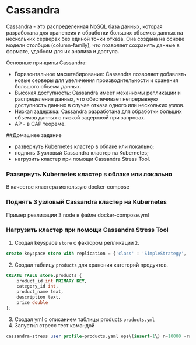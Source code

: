 # Cassandra

Cassandra - это распределенная NoSQL база данных, которая разработана для храненеия и обработки больших объемов данных на нескольких серверах без единой точки отказа.
Она создана на основе модели столбцов (column-family), что позволяет сохранять данные в формате, удобном для их анализа и доступа.

Основные принципы Cassandra:
- Горизонтальное масштабирование: Cassandra позволяет добавлять новые серверы для увеличения производительности и хранения большого объема данных. 
- Высокая доступность: Cassandra имеет механизмы репликации и распределения данных, что обеспечивает непрерывную доступность данных в случае отказа одного или нескольких узлов.
- Низкая задержка: Cassandra разработана для обработки больших объемов данных с низкой задержкой при запросах.
- AP - в CAP теореме.

##Домашнее задание

- развернуть Kubernetes кластер в облаке или локально;
- поднять 3 узловый Cassandra кластер на Kubernetes;
- нагрузить кластер при помощи Cassandra Stress Tool.

### Развернуть Kubernetes кластер в облаке или локально

В качестве кластера использую docker-compose

### Поднять 3 узловый Cassandra кластер на Kubernetes

Пример реализации 3 node в файле docker-compose.yml

### Нагрузить кластер при помощи Cassandra Stress Tool

1. Создал keyspace `store` с фактором репликации `2`.
```sql
create keyspace store with replication = {'class' : 'SimpleStrategy', 'replication_factor' : 2}
```
2. Создал таблицу `products` для хранения категорий продуктов.
```sql
CREATE TABLE store.products {
    product_id int PRIMARY KEY,
    category_id int,
    product_name text,
    description text,
    price double
};
```
3. Создал yml с описанием таблицы products `products.yml`
4. Запустил стресс тест командой 
```sql
cassandra-stress user profile=products.yaml ops\(insert=1\) n=10000 -rate threads=50
```